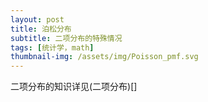 ```yaml
---
layout: post
title: 泊松分布
subtitle: 二项分布的特殊情况
tags: [统计学，math]
thumbnail-img: /assets/img/Poisson_pmf.svg
---
```


二项分布的知识详见(二项分布)[]